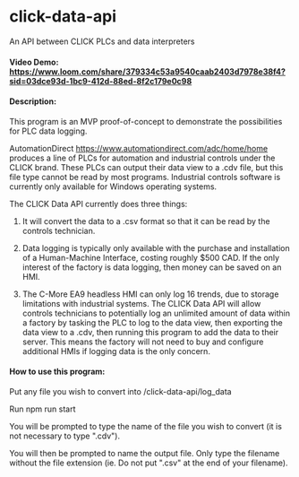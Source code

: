 # click-data-api

An API between CLICK PLCs and data interpreters

#### Video Demo: <https://www.loom.com/share/379334c53a9540caab2403d7978e38f4?sid=03dce93d-1bc9-412d-88ed-8f2c179e0c98>

#### Description:

This program is an MVP proof-of-concept to demonstrate the possibilities for PLC data logging.

AutomationDirect <https://www.automationdirect.com/adc/home/home> produces a line of PLCs for automation and industrial controls under the CLICK brand. These PLCs can output their data view to a .cdv file, but this file type cannot be read by most programs. Industrial controls software is currently only available for Windows operating systems.

The CLICK Data API currently does three things:

1. It will convert the data to a .csv format so that it can be read by the controls technician.

2. Data logging is typically only available with the purchase and installation of a Human-Machine Interface, costing roughly $500 CAD. If the only interest of the factory is data logging, then money can be saved on an HMI.

3. The C-More EA9 headless HMI can only log 16 trends, due to storage limitations with industrial systems. The CLICK Data API will allow controls technicians to potentially log an unlimited amount of data within a factory by tasking the PLC to log to the data view, then exporting the data view to a .cdv, then running this program to add the data to their server. This means the factory will not need to buy and configure additional HMIs if logging data is the only concern.

#### How to use this program:

Put any file you wish to convert into /click-data-api/log_data

Run
npm run start

You will be prompted to type the name of the file you wish to convert (it is not necessary to type ".cdv").

You will then be prompted to name the output file. Only type the filename without the file extension (ie. Do not put ".csv" at the end of your filename).
